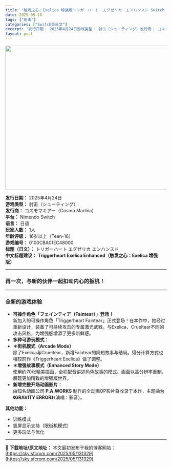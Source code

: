 ```yaml
---
title: "触发之心：Exelica 增强版トリガーハート　エグゼリカ　エンハンスド Switch NSP (JP)"
date: 2025-05-10
tags: ["射击"]
categories: ["Switch英日文"]
excerpt: "发行日期： 2025年4月24日游戏类型： 射击（シューティング）发行商： コスモマキアー（Cosmo Machia）平台： Nintendo Switch语言： 日语玩家人数： 1人年龄评级： 16岁以上（Teen-16）游戏编号： 0100CBA01EC48000标题（日文）： トリガーハート &hellip;"
layout: post
---
```


<img class="aligncenter size-full wp-image-131330" src="https://sky.sfcrom.com/wp-content/uploads/2025/05/2025051015452943.webp" alt="" width="800" height="450" />
<p data-start="23" data-end="311"><strong data-start="23" data-end="32"><span class="_fadeIn_m1hgl_8">发行</span><span class="_fadeIn_m1hgl_8">日期：</span></strong> <span class="_fadeIn_m1hgl_8">2025</span><span class="_fadeIn_m1hgl_8">年</span><span class="_fadeIn_m1hgl_8">4</span><span class="_fadeIn_m1hgl_8">月</span><span class="_fadeIn_m1hgl_8">24</span><span class="_fadeIn_m1hgl_8">日</span><br data-start="43" data-end="46" /><strong data-start="46" data-end="55"><span class="_fadeIn_m1hgl_8">游戏</span><span class="_fadeIn_m1hgl_8">类型：</span></strong> <span class="_fadeIn_m1hgl_8">射击（</span><span class="_fadeIn_m1hgl_8">シューティング）</span><br data-start="67" data-end="70" /><strong data-start="70" data-end="78"><span class="_fadeIn_m1hgl_8">发行</span><span class="_fadeIn_m1hgl_8">商：</span></strong> <span class="_fadeIn_m1hgl_8">コスモマキアー（</span><span class="_fadeIn_m1hgl_8">Cosmo </span><span class="_fadeIn_m1hgl_8">Machia）</span><br data-start="100" data-end="103" /><strong data-start="103" data-end="110"><span class="_fadeIn_m1hgl_8">平台：</span></strong> <span class="_fadeIn_m1hgl_8">Nintendo </span><span class="_fadeIn_m1hgl_8">Switch</span><br data-start="126" data-end="129" /><strong data-start="129" data-end="136"><span class="_fadeIn_m1hgl_8">语言：</span></strong> <span class="_fadeIn_m1hgl_8">日语</span><br data-start="139" data-end="142" /><strong data-start="142" data-end="151"><span class="_fadeIn_m1hgl_8">玩家</span><span class="_fadeIn_m1hgl_8">人数：</span></strong> <span class="_fadeIn_m1hgl_8">1</span><span class="_fadeIn_m1hgl_8">人</span><br data-start="154" data-end="157" /><strong data-start="157" data-end="166"><span class="_fadeIn_m1hgl_8">年龄</span><span class="_fadeIn_m1hgl_8">评</span><span class="_fadeIn_m1hgl_8">级：</span></strong> <span class="_fadeIn_m1hgl_8">16</span><span class="_fadeIn_m1hgl_8">岁</span><span class="_fadeIn_m1hgl_8">以上（</span><span class="_fadeIn_m1hgl_8">Teen-</span><span class="_fadeIn_m1hgl_8">16）</span><br data-start="181" data-end="184" /><strong data-start="184" data-end="193"><span class="_fadeIn_m1hgl_8">游戏</span><span class="_fadeIn_m1hgl_8">编号：</span></strong> <span class="_fadeIn_m1hgl_8">0100CBA01EC48000</span><br data-start="210" data-end="213" /><strong data-start="213" data-end="224"><span class="_fadeIn_m1hgl_8">标题（</span><span class="_fadeIn_m1hgl_8">日文）：</span></strong> <span class="_fadeIn_m1hgl_8">トリガー</span><span class="_fadeIn_m1hgl_8">ハート </span><span class="_fadeIn_m1hgl_8">エグゼリカ </span><span class="_fadeIn_m1hgl_8">エン</span><span class="_fadeIn_m1hgl_8">ハンス</span><span class="_fadeIn_m1hgl_8">ド</span><br data-start="245" data-end="248" /><strong data-start="248" data-end="259"><span class="_fadeIn_m1hgl_8">中文</span><span class="_fadeIn_m1hgl_8">标题</span><span class="_fadeIn_m1hgl_8">建议：</span></strong> <strong data-start="260" data-end="311"><span class="_fadeIn_m1hgl_8">Triggerheart </span><span class="_fadeIn_m1hgl_8">Exelica </span><span class="_fadeIn_m1hgl_8">Enhanced（</span><span class="_fadeIn_m1hgl_8">触发</span><span class="_fadeIn_m1hgl_8">之</span><span class="_fadeIn_m1hgl_8">心：</span><span class="_fadeIn_m1hgl_8">Exelica </span><span class="_fadeIn_m1hgl_8">增强</span><span class="_fadeIn_m1hgl_8">版）</span></strong></p>


<hr data-start="313" data-end="316" />

<h3 data-start="318" data-end="345"><strong data-start="322" data-end="345"><span class="_fadeIn_m1hgl_8">再</span><span class="_fadeIn_m1hgl_8">一次，</span><span class="_fadeIn_m1hgl_8">与</span><span class="_fadeIn_m1hgl_8">新的</span><span class="_fadeIn_m1hgl_8">伙伴</span><span class="_fadeIn_m1hgl_8">一起</span><span class="_fadeIn_m1hgl_8">扣</span><span class="_fadeIn_m1hgl_8">动</span><span class="_fadeIn_m1hgl_8">内心</span><span class="_fadeIn_m1hgl_8">的</span><span class="_fadeIn_m1hgl_8">扳机！</span></strong></h3>

<hr data-start="347" data-end="350" />

<h3 data-start="352" data-end="367"><strong data-start="356" data-end="367"><span class="_fadeIn_m1hgl_8">全新</span><span class="_fadeIn_m1hgl_8">的</span><span class="_fadeIn_m1hgl_8">游戏</span><span class="_fadeIn_m1hgl_8">体验</span></strong></h3>
<ul>
 	<li data-start="371" data-end="512"><strong data-start="371" data-end="402"><span class="_fadeIn_m1hgl_8">可</span><span class="_fadeIn_m1hgl_8">操作</span><span class="_fadeIn_m1hgl_8">角色「</span><span class="_fadeIn_m1hgl_8">フェインティア（</span><span class="_fadeIn_m1hgl_8">Faintear）」</span><span class="_fadeIn_m1hgl_8">登</span><span class="_fadeIn_m1hgl_8">场！</span></strong><br data-start="402" data-end="405" /><span class="_fadeIn_m1hgl_8">新</span><span class="_fadeIn_m1hgl_8">加入</span><span class="_fadeIn_m1hgl_8">的</span><span class="_fadeIn_m1hgl_8">可</span><span class="_fadeIn_m1hgl_8">操作</span><span class="_fadeIn_m1hgl_8">角色「</span><span class="_fadeIn_m1hgl_8">Triggerheart </span><span class="_fadeIn_m1hgl_8">Faintear」</span><span class="_fadeIn_m1hgl_8">正式</span><span class="_fadeIn_m1hgl_8">登</span><span class="_fadeIn_m1hgl_8">场！</span><span class="_fadeIn_m1hgl_8">在</span><span class="_fadeIn_m1hgl_8">本</span><span class="_fadeIn_m1hgl_8">作</span><span class="_fadeIn_m1hgl_8">中，</span><span class="_fadeIn_m1hgl_8">她</span><span class="_fadeIn_m1hgl_8">经过</span><span class="_fadeIn_m1hgl_8">重新</span><span class="_fadeIn_m1hgl_8">设计，</span><span class="_fadeIn_m1hgl_8">装备</span><span class="_fadeIn_m1hgl_8">了</span><span class="_fadeIn_m1hgl_8">可</span><span class="_fadeIn_m1hgl_8">持续</span><span class="_fadeIn_m1hgl_8">攻击</span><span class="_fadeIn_m1hgl_8">的</span><span class="_fadeIn_m1hgl_8">专属</span><span class="_fadeIn_m1hgl_8">激光</span><span class="_fadeIn_m1hgl_8">武器。</span><span class="_fadeIn_m1hgl_8">与</span><span class="_fadeIn_m1hgl_8">Exelica、</span><span class="_fadeIn_m1hgl_8">Crueltear</span><span class="_fadeIn_m1hgl_8">不同</span><span class="_fadeIn_m1hgl_8">的</span><span class="_fadeIn_m1hgl_8">攻击</span><span class="_fadeIn_m1hgl_8">风格，</span><span class="_fadeIn_m1hgl_8">为</span><span class="_fadeIn_m1hgl_8">增强</span><span class="_fadeIn_m1hgl_8">版</span><span class="_fadeIn_m1hgl_8">增添</span><span class="_fadeIn_m1hgl_8">了</span><span class="_fadeIn_m1hgl_8">更多</span><span class="_fadeIn_m1hgl_8">新鲜</span><span class="_fadeIn_m1hgl_8">感。</span></li>
 	<li data-start="516" data-end="528"><strong data-start="516" data-end="528"><span class="_fadeIn_m1hgl_8">多种</span><span class="_fadeIn_m1hgl_8">可</span><span class="_fadeIn_m1hgl_8">游玩</span><span class="_fadeIn_m1hgl_8">模式：</span></strong></li>
 	<li data-start="532" data-end="636"><strong data-start="532" data-end="554"><span class="_fadeIn_m1hgl_8">＊</span><span class="_fadeIn_m1hgl_8">街</span><span class="_fadeIn_m1hgl_8">机</span><span class="_fadeIn_m1hgl_8">模式（</span><span class="_fadeIn_m1hgl_8">Arcade </span><span class="_fadeIn_m1hgl_8">Mode）</span></strong><br data-start="554" data-end="557" /><span class="_fadeIn_m1hgl_8">除了</span><span class="_fadeIn_m1hgl_8">Exelica</span><span class="_fadeIn_m1hgl_8">与</span><span class="_fadeIn_m1hgl_8">Crueltear，</span><span class="_fadeIn_m1hgl_8">新增</span><span class="_fadeIn_m1hgl_8">Faintear</span><span class="_fadeIn_m1hgl_8">的</span><span class="_fadeIn_m1hgl_8">简短</span><span class="_fadeIn_m1hgl_8">故事</span><span class="_fadeIn_m1hgl_8">与</span><span class="_fadeIn_m1hgl_8">结局。</span><span class="_fadeIn_m1hgl_8">得分</span><span class="_fadeIn_m1hgl_8">计算</span><span class="_fadeIn_m1hgl_8">方式</span><span class="_fadeIn_m1hgl_8">也</span><span class="_fadeIn_m1hgl_8">相较</span><span class="_fadeIn_m1hgl_8">前作《</span><span class="_fadeIn_m1hgl_8">Triggerheart </span><span class="_fadeIn_m1hgl_8">Exelica》</span><span class="_fadeIn_m1hgl_8">做了</span><span class="_fadeIn_m1hgl_8">调整。</span></li>
 	<li data-start="640" data-end="725"><strong data-start="640" data-end="672"><span class="_fadeIn_m1hgl_8">＊</span><span class="_fadeIn_m1hgl_8">增强</span><span class="_fadeIn_m1hgl_8">故事</span><span class="_fadeIn_m1hgl_8">模式（</span><span class="_fadeIn_m1hgl_8">Enhanced </span><span class="_fadeIn_m1hgl_8">Story </span><span class="_fadeIn_m1hgl_8">Mode）</span></strong><br data-start="672" data-end="675" /><span class="_fadeIn_m1hgl_8">使用</span><span class="_fadeIn_m1hgl_8">约</span><span class="_fadeIn_m1hgl_8">70</span><span class="_fadeIn_m1hgl_8">张</span><span class="_fadeIn_m1hgl_8">精美</span><span class="_fadeIn_m1hgl_8">插画，</span><span class="_fadeIn_m1hgl_8">全程</span><span class="_fadeIn_m1hgl_8">配音</span><span class="_fadeIn_m1hgl_8">讲述</span><span class="_fadeIn_m1hgl_8">角色</span><span class="_fadeIn_m1hgl_8">故事</span><span class="_fadeIn_m1hgl_8">的</span><span class="_fadeIn_m1hgl_8">模式。</span><span class="_fadeIn_m1hgl_8">画面</span><span class="_fadeIn_m1hgl_8">以</span><span class="_fadeIn_m1hgl_8">高</span><span class="_fadeIn_m1hgl_8">分辨</span><span class="_fadeIn_m1hgl_8">率</span><span class="_fadeIn_m1hgl_8">重</span><span class="_fadeIn_m1hgl_8">制，</span><span class="_fadeIn_m1hgl_8">展现</span><span class="_fadeIn_m1hgl_8">更加</span><span class="_fadeIn_m1hgl_8">精致</span><span class="_fadeIn_m1hgl_8">的</span><span class="_fadeIn_m1hgl_8">增强</span><span class="_fadeIn_m1hgl_8">版</span><span class="_fadeIn_m1hgl_8">世界。</span></li>
 	<li data-start="729" data-end="820"><strong data-start="729" data-end="744"><span class="_fadeIn_m1hgl_8">新增</span><span class="_fadeIn_m1hgl_8">完整</span><span class="_fadeIn_m1hgl_8">开场</span><span class="_fadeIn_m1hgl_8">动画</span><span class="_fadeIn_m1hgl_8">影片：</span></strong><br data-start="744" data-end="747" /><span class="_fadeIn_m1hgl_8">由</span><span class="_fadeIn_m1hgl_8">知名</span><span class="_fadeIn_m1hgl_8">动画</span><span class="_fadeIn_m1hgl_8">公司 </span><strong data-start="757" data-end="770"><span class="_fadeIn_m1hgl_8">P.</span><span class="_fadeIn_m1hgl_8">A.</span><span class="_fadeIn_m1hgl_8">WORKS</span></strong> <span class="_fadeIn_m1hgl_8">制作</span><span class="_fadeIn_m1hgl_8">的</span><span class="_fadeIn_m1hgl_8">全</span><span class="_fadeIn_m1hgl_8">动画</span><span class="_fadeIn_m1hgl_8">OP</span><span class="_fadeIn_m1hgl_8">影片</span><span class="_fadeIn_m1hgl_8">将</span><span class="_fadeIn_m1hgl_8">收</span><span class="_fadeIn_m1hgl_8">录</span><span class="_fadeIn_m1hgl_8">于</span><span class="_fadeIn_m1hgl_8">本</span><span class="_fadeIn_m1hgl_8">作，</span><span class="_fadeIn_m1hgl_8">主题</span><span class="_fadeIn_m1hgl_8">曲</span><span class="_fadeIn_m1hgl_8">为 </span><strong data-start="793" data-end="812"><span class="_fadeIn_m1hgl_8">《</span><span class="_fadeIn_m1hgl_8">GRAVITY </span><span class="_fadeIn_m1hgl_8">ERROR》</span></strong><span class="_fadeIn_m1hgl_8">（</span><span class="_fadeIn_m1hgl_8">演唱：</span><span class="_fadeIn_m1hgl_8">彩</span><span class="_fadeIn_m1hgl_8">音）。</span></li>
</ul>
<p data-start="824" data-end="835"><strong data-start="824" data-end="833"><span class="_fadeIn_m1hgl_8">其他</span><span class="_fadeIn_m1hgl_8">功能：</span></strong></p>

<ul>
 	<li data-start="840" data-end="846"><span class="_fadeIn_m1hgl_8">训练</span><span class="_fadeIn_m1hgl_8">模式</span></li>
 	<li data-start="851" data-end="866"><span class="_fadeIn_m1hgl_8">竖</span><span class="_fadeIn_m1hgl_8">屏</span><span class="_fadeIn_m1hgl_8">显示</span><span class="_fadeIn_m1hgl_8">支持（</span><span class="_fadeIn_m1hgl_8">限</span><span class="_fadeIn_m1hgl_8">街</span><span class="_fadeIn_m1hgl_8">机</span><span class="_fadeIn_m1hgl_8">模式）</span></li>
 	<li data-start="871" data-end="880"><span class="_fadeIn_m1hgl_8">更多</span><span class="_fadeIn_m1hgl_8">玩法</span><span class="_fadeIn_m1hgl_8">与</span><span class="_fadeIn_m1hgl_8">优</span><span class="_fadeIn_m1hgl_8">化</span></li>
</ul>

---
📖 **下载地址/原文地址：** 本文最初发布于我的博客网站：[https://sky.sfcrom.com/2025/05/131329](https://sky.sfcrom.com/2025/05/131329)
